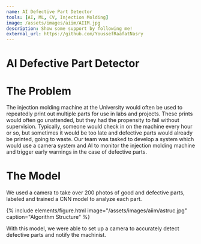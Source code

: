```yaml
---
name: AI Defective Part Detector
tools: [AI, ML, CV, Injection Molding]
image: /assets/images/aiim/AIIM.jpg
description: Show some support by following me!
external_url: https://github.com/YoussefRaafatNasry
---
```

# AI Defective Part Detector

# The Problem
The injection molding machine at the University would often be used to repeatedly print out multiple parts for use in labs and projects. These prints would often go unattended, but they had the propensity to fail without supervision. Typically, someone would check in on the machine every hour or so, but sometimes it would be too late and defective parts would already be printed, going to waste. Our team was tasked to develop a system which would use a camera system and AI to monitor the injection molding machine and trigger early warnings in the case of defective parts.

# The Model

We used a camera to take over 200 photos of good and defective parts, labeled and trained a CNN model to analyze each part.

{% include elements/figure.html image="/assets/images/aiim/astruc.jpg" caption="Algorithm Structure" %}

With this model, we were able to set up a camera to accurately detect defective parts and notify the machinist.